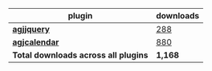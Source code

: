 plugin|downloads
------|----------
[**agjjquery**](https://www.npmjs.com/package/agjjquery)|[288](https://www.npmjs.com/package/agjjquery)
[**agjcalendar**](https://www.npmjs.com/package/agjcalendar)|[880](https://www.npmjs.com/package/agjcalendar)
**Total downloads across all plugins**|**1,168**
